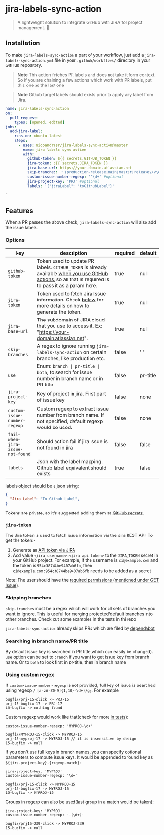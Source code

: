 # jira-labels-sync-action

> A lightweight solution to integrate GitHub with JIRA for project management. 🔎

## Installation

To make `jira-labels-sync-action` a part of your workflow, just add a `jira-labels-sync-action.yml` file in your `.github/workflows/` directory in your GitHub repository.

> **Note**
> This action fetches PR labels and does not take it form context. So if you are chaining a few actions which work with PR labels, put this one as the last one
 
> **Note**
> Github target labels should exists prior to apply any label from Jira.
```yml
name: jira-labels-sync-action
on:
  pull_request:
    types: [opened, edited]
jobs:
  add-jira-label:
    runs-on: ubuntu-latest
    steps:
      - uses: nicoandresr/jira-labels-sync-action@master
        name: jira-labels-sync-action
        with:
          github-token: ${{ secrets.GITHUB_TOKEN }}
          jira-token: ${{ secrets.JIRA_TOKEN }}
          jira-base-url: https://your-domain.atlassian.net
          skip-branches: '^(production-release|main|master|release\/v\d+)$' #optional 
          custom-issue-number-regexp: '^\d+' #optional
          jira-project-key: 'PRJ' #optional
          labels: '{"jiraLabel": "toGithubLabel"}'
```
`
## Features
When a PR passes the above check, `jira-labels-sync-action` will also add the issue labels. 

### Options

| key                    | description                                                                                                                                                                                                                                                                                                        | required | default |
| ---------------------- | ------------------------------------------------------------------------------------------------------------------------------------------------------------------------------------------------------------------------------------------------------------------------------------------------------------------ | -------- | ------- |
| `github-token`         | Token used to update PR labels. `GITHUB_TOKEN` is already available [when you use GitHub actions](https://help.github.com/en/actions/automating-your-workflow-with-github-actions/authenticating-with-the-github_token#about-the-github_token-secret), so all that is required is to pass it as a param here. | true     | null    |
| `jira-token`           | Token used to fetch Jira Issue information.  Check [below](#jira-token) for more details on how to generate the token.                                                                                                          | true     | null    |
| `jira-base-url`        | The subdomain of JIRA cloud that you use to access it. Ex: "https://your-domain.atlassian.net".                                                                                                                                                                                                                    | true     | null    |
| `skip-branches`        | A regex to ignore running `jira-labels-sync-action` on certain branches, like production etc.                                                                                                                                                                                                                                    | false    | ' '     |
| `use`                  | Enum: `branch \| pr-title \| both`, to search for issue number in branch name or in PR title                                                                                                                                                                                                                               | false    | pr-title     |
| `jira-project-key`     | Key of project in jira. First part of issue key | false    | none     |
| `custom-issue-number-regexp` | Custom regexp to extract issue number from branch name. If not specified, default regexp would be used.  | false    | none     |
| `fail-when-jira-issue-not-found` | Should action fail if jira issue is not found in jira  | false    | false     |
| `labels` | Json with the label mapping. Github label equivalent should exists | true | false |

labels object should be a json string:

```json
{
  "Jira Label": "To Github Label",
}
```

Tokens are private, so it's suggested adding them as [GitHub secrets](https://help.github.com/en/actions/automating-your-workflow-with-github-actions/creating-and-using-encrypted-secrets).

### `jira-token`

The Jira token is used to fetch issue information via the Jira REST API. To get the token:-
1. Generate an [API token via JIRA](https://confluence.atlassian.com/cloud/api-tokens-938839638.html)
2. Add value `<jira username>:<jira api token>` to the `JIRA_TOKEN` secret in your GitHub project.
   For example, if the username is `ci@example.com` and the token is `954c38744be9407ab6fb`, then `ci@example.com:954c38744be9407ab6fb` needs to be added as a secret

Note: The user should have the [required permissions (mentioned under GET Issue)](https://developer.atlassian.com/cloud/jira/platform/rest/v3/?utm_source=%2Fcloud%2Fjira%2Fplatform%2Frest%2F&utm_medium=302#api-rest-api-3-issue-issueIdOrKey-get).

### Skipping branches

`skip-branches` must be a regex which will work for all sets of branches you want to ignore. This is useful for merging protected/default branches into other branches. Check out some examples in the tests in thi repo

`jira-labels-sync-action` already skips PRs which are filed by [dependabot](https://github.com/marketplace/dependabot-preview)

### Searching in branch name/PR title

By default issue key is searched in PR title(which can easily be changed). `use` option can be set to `branch` if you want to get issue key from branch name. Or to `both` to look first in pr-title, then in branch name

### Using custom regex
If `custom-issue-number-regexp` is not provided, full key of issue is searched using regexp `/([a-zA-Z0-9]{1,10}-\d+)/g;`.
For example
```
bugfix/prj-15-click -> PRJ-15
prj-15-bugfix-17 -> PRJ-17
15-bugfix -> nothing found
``` 
Custom regexp would work like that(check for more [in tests](__tests__/utils.test.ts#106)):
```
custom-issue-number-regexp: 'MYPROJ-\d+' 
```
```
bugfix/MYPROJ-15-click -> MYPROJ-15
prj-15-myproj-17 -> MYPROJ-15 // it is insensitive by design
15-bugfix -> null
```

If you don't use full keys in branch names, you can specify optional parameters to compute issue keys. 
It would be appended to found key as `${jira-project-key}-{regexp-match}`:
```
jira-project-key: 'MYPROJ'
custom-issue-number-regexp: '\d+' 
```
```
bugfix/prj-15-click -> MYPROJ-15
prj-15-bugfix-17 -> MYPROJ-15
15-bugfix -> MYPROJ-15
```
Groups in regexp can also be used(last group in a match would be taken):
```
jira-project-key: 'MYPROJ'
custom-issue-number-regexp: '-(\d+)' 
```
```
bugfix/prj15-239-click -> MYPROJ-239
15-bugfix -> null
```
